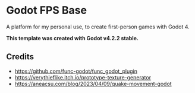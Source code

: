 # Godot FPS Base

A platform for my personal use, to create first-person games with Godot 4.

**This template was created with Godot v4.2.2 stable.**

## Credits

- https://github.com/func-godot/func_godot_plugin
- https://verythieflike.itch.io/prototype-texture-generator
- https://aneacsu.com/blog/2023/04/09/quake-movement-godot
